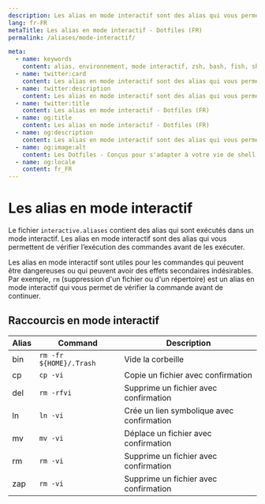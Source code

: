 ```yaml
---
description: Les alias en mode interactif sont des alias qui vous permettent de vérifier l’exécution des commandes avant de les exécuter.
lang: fr-FR
metaTitle: Les alias en mode interactif - Dotfiles (FR)
permalink: /aliases/mode-interactif/

meta:
  - name: keywords
    content: alias, environnement, mode interactif, zsh, bash, fish, shell, dotfiles
  - name: twitter:card
    content: Les alias en mode interactif sont des alias qui vous permettent de vérifier l’exécution des commandes avant de les exécuter.
  - name: twitter:description
    content: Les alias en mode interactif sont des alias qui vous permettent de vérifier l’exécution des commandes avant de les exécuter.
  - name: twitter:title
    content: Les alias en mode interactif - Dotfiles (FR)
  - name: og:title
    content: Les alias en mode interactif - Dotfiles (FR)
  - name: og:description
    content: Les alias en mode interactif sont des alias qui vous permettent de vérifier l’exécution des commandes avant de les exécuter.
  - name: og:image:alt
    content: Les Dotfiles - Conçus pour s'adapter à votre vie de shell
  - name: og:locale
    content: fr_FR
---
```


# Les alias en mode interactif

Le fichier `interactive.aliases` contient des alias qui sont exécutés dans un
mode interactif. Les alias en mode interactif sont des alias qui vous permettent
de vérifier l’exécution des commandes avant de les exécuter.

Les alias en mode interactif sont utiles pour les commandes qui peuvent être
dangereuses ou qui peuvent avoir des effets secondaires indésirables. Par
exemple, `rm` (suppression d'un fichier ou d'un répertoire) est un alias en
mode interactif qui vous permet de vérifier la commande avant de continuer.

## Raccourcis en mode interactif

| Alias | Command | Description |
| ----- | ----- | ----- |
| bin | `rm -fr ${HOME}/.Trash` | Vide la corbeille |
| cp  | `cp -vi` | Copie un fichier avec confirmation |
| del | `rm -rfvi` | Supprime un fichier avec confirmation |
| ln  | `ln -vi` | Crée un lien symbolique avec confirmation |
| mv  | `mv -vi` | Déplace un fichier avec confirmation |
| rm  | `rm -vi` | Supprime un fichier avec confirmation |
| zap | `rm -vi` | Supprime un fichier avec confirmation |
